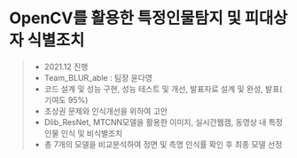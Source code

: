 # OpenCV를 활용한 특정인물탐지 및 피대상자 식별조치
>- 2021.12 진행
>- Team_BLUR_able :  팀장 윤다영
>- 코드 설계 및 성능 구현, 성능 테스트 및 개선, 발표자료 설계 및 완성, 발표( 기여도 95%)
>- 초상권 문제와 인식개선을 위하여 고안
>- Dlib_ResNet, MTCNN모델을 활용한 이미지, 실시간웹캠, 동영상 내 특정인물 인식 및 비식별조치
>- 총 7개의 모델을 비교분석하여 정면 및 측명 인식률 확인 후 최종 모델 선정
